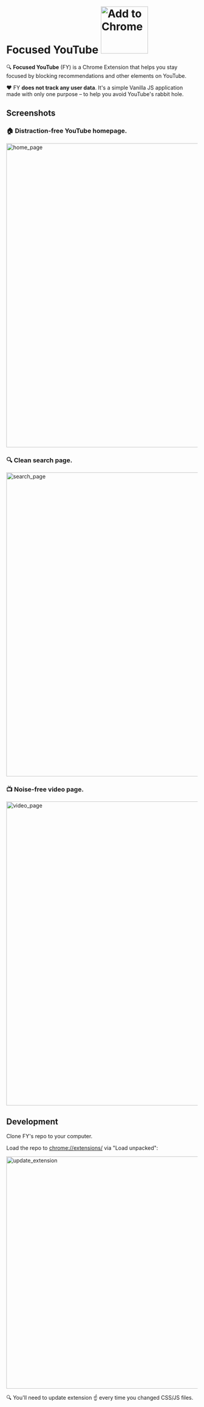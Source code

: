 # Focused YouTube <a href="https://chrome.google.com/webstore/detail/focused-YouTube/nfghbmabdoakhobmimnjkamfdnpfammn"><img width="124" alt="Add to Chrome" src="https://user-images.githubusercontent.com/768070/113516074-a1513500-9578-11eb-9eb9-06326003cf66.png"></a>

:mag: **Focused YouTube** (FY) is a Chrome Extension that helps you stay focused by blocking recommendations and other elements on YouTube.

:heart: FY **does not track any user data**. It's a simple Vanilla JS application made with only one purpose – to help you avoid YouTube's rabbit hole.

## Screenshots

### 🏠 Distraction-free YouTube homepage.

<img width="800" alt="home_page" src="https://user-images.githubusercontent.com/768070/134961830-40a6ec9d-9593-4447-b3d7-fa02462d6a19.png">

### 🔍 Clean search page.

<img width="800" alt="search_page" src="https://user-images.githubusercontent.com/768070/134962066-06f61683-dc34-41ec-8684-08056a7891d4.png">

### 📺 Noise-free video page.

<img width="800" alt="video_page" src="https://user-images.githubusercontent.com/768070/134961989-6673499b-311f-4334-825b-815b66446fd1.png">

## Development

Clone FY's repo to your computer.

Load the repo to [chrome://extensions/](chrome://extensions/) via "Load unpacked":

<img width="611" alt="update_extension" src="https://user-images.githubusercontent.com/768070/134963200-aaf3241a-522a-4079-a416-a1b58811a97c.png">

:mag: You'll need to update extension :point_up: every time you changed CSS/JS files.
